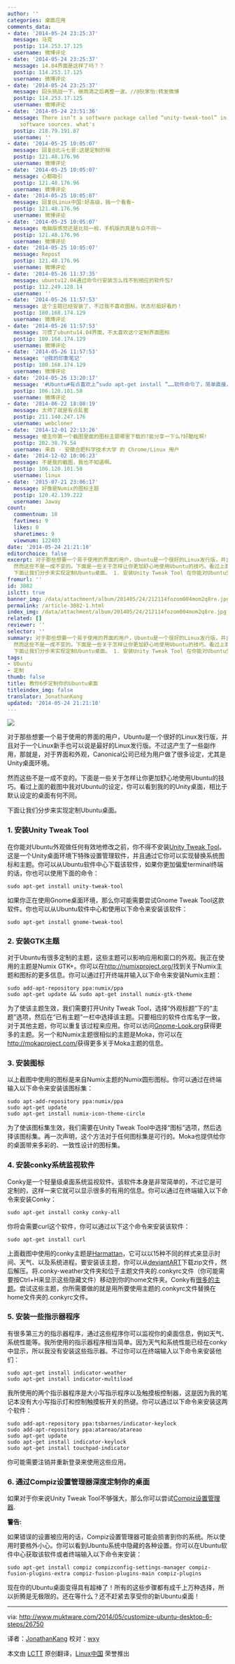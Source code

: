 ```yaml
---
author: ''
categories: 桌面应用
comments_data:
- date: '2014-05-24 23:25:37'
  message: 马克
  postip: 114.253.17.125
  username: 微博评论
- date: '2014-05-24 23:25:37'
  message: 14.04界面是这样了吗？？
  postip: 114.253.17.125
  username: 微博评论
- date: '2014-05-24 23:25:37'
  message: 回头挑战一下，继雨滴之后再整一波。//@狄家怡:转发微博
  postip: 114.253.17.125
  username: 微博评论
- date: '2014-05-24 23:51:36'
  message: There isn’t a software package called “unity-tweak-tool” in your current
    software sources. what's
  postip: 218.79.191.87
  username: ''
- date: '2014-05-25 10:05:07'
  message: 回复@北斗七哥:这是定制的嘛
  postip: 121.48.176.96
  username: 微博评论
- date: '2014-05-25 10:05:07'
  message: 心都吸引
  postip: 121.48.176.96
  username: 微博评论
- date: '2014-05-25 10:05:07'
  message: 回复@Linux中国:好高级，搞一个看看~
  postip: 121.48.176.96
  username: 微博评论
- date: '2014-05-25 10:05:07'
  message: 电脑版感觉还是比较一般，手机版的真是与众不同～
  postip: 121.48.176.96
  username: 微博评论
- date: '2014-05-25 10:05:07'
  message: Repost
  postip: 121.48.176.96
  username: 微博评论
- date: '2014-05-26 11:37:35'
  message: ubuntu12.04通过命令行安装怎么找不到相应的软件包?
  postip: 112.249.128.14
  username: ''
- date: '2014-05-26 11:57:53'
  message: 这个主题已经安装了，不过我不喜欢图标，状态栏挺好看的！
  postip: 180.168.174.129
  username: 微博评论
- date: '2014-05-26 11:57:53'
  message: 习惯了ubuntu14.04界面，不太喜欢这个定制界面图标
  postip: 180.168.174.129
  username: 微博评论
- date: '2014-05-26 11:57:53'
  message: '@我的印象笔记'
  postip: 180.168.174.129
  username: 微博评论
- date: '2014-05-26 13:20:17'
  message: '#Ubuntu#有点喜欢上”sudo apt-get install ”……软件命令了，简单直接，不用满世界找软件下载，也无病毒木马之忧 //@校长Ubuntu:转发微博'
  postip: 106.120.101.58
  username: 微博评论
- date: '2014-06-22 18:08:19'
  message: 太帅了就是有点乱套
  postip: 211.140.247.176
  username: webcloner
- date: '2014-12-01 22:13:26'
  message: 楼主你第一个截图里面的图标主题哪里下载的?能分享一下么?好酷炫啊!
  postip: 202.38.79.54
  username: 来自 - 安徽合肥科学技术大学 的 Chrome/Linux 用户
- date: '2014-12-02 10:06:23'
  message: 不是我的截图，我也不知道啊。
  postip: 106.120.101.58
  username: linux
- date: '2015-07-21 23:06:17'
  message: 好像是Numix的图标主题
  postip: 120.42.139.222
  username: Jaway
count:
  commentnum: 18
  favtimes: 9
  likes: 0
  sharetimes: 9
  viewnum: 122403
date: '2014-05-24 21:21:10'
editorchoice: false
excerpt: 对于那些想要一个易于使用的界面的用户，Ubuntu是一个很好的Linux发行版，并且对于一个Linux新手也可以说是最好的Linux发行版。不过这产生了一些副作用，那就是，对于界面和外观，Canonical公司已经为用户做了很多设定，尤其是Unity桌面环境。
  然而这些不是一成不变的。下面是一些关于怎样让你更加舒心地使用Ubuntu的技巧。看过上面的截图中我对Ubuntu的设定，你可以看到我的的Unity桌面，相比于默认设定的桌面有何不同。
  下面让我们分步来实现定制Ubuntu桌面。 1. 安装Unity Tweak Tool 在你能对Ubuntu外观做任何有效地修改之前，你不得
fromurl: ''
id: 3082
islctt: true
banner_img: /data/attachment/album/201405/24/212114fozom004mom2q8re.jpg
permalink: /article-3082-1.html
index_img: /data/attachment/album/201405/24/212114fozom004mom2q8re.jpg.thumb.jpg
related: []
reviewer: ''
selector: ''
summary: 对于那些想要一个易于使用的界面的用户，Ubuntu是一个很好的Linux发行版，并且对于一个Linux新手也可以说是最好的Linux发行版。不过这产生了一些副作用，那就是，对于界面和外观，Canonical公司已经为用户做了很多设定，尤其是Unity桌面环境。
  然而这些不是一成不变的。下面是一些关于怎样让你更加舒心地使用Ubuntu的技巧。看过上面的截图中我对Ubuntu的设定，你可以看到我的的Unity桌面，相比于默认设定的桌面有何不同。
  下面让我们分步来实现定制Ubuntu桌面。 1. 安装Unity Tweak Tool 在你能对Ubuntu外观做任何有效地修改之前，你不得
tags:
- Ubuntu
- 定制
thumb: false
title: 教你6步定制你的Ubuntu桌面
titleindex_img: false
translator: JonathanKang
updated: '2014-05-24 21:21:10'
---
```


![](/data/attachment/album/201405/24/212114fozom004mom2q8re.jpg)


对于那些想要一个易于使用的界面的用户，Ubuntu是一个很好的Linux发行版，并且对于一个Linux新手也可以说是最好的Linux发行版。不过这产生了一些副作用，那就是，对于界面和外观，Canonical公司已经为用户做了很多设定，尤其是Unity桌面环境。


然而这些不是一成不变的。下面是一些关于怎样让你更加舒心地使用Ubuntu的技巧。看过上面的截图中我对Ubuntu的设定，你可以看到我的的Unity桌面，相比于默认设定的桌面有何不同。


下面让我们分步来实现定制Ubuntu桌面。


### 1. 安装Unity Tweak Tool


在你能对Ubuntu外观做任何有效地修改之前，你不得不安装[Unity Tweak Tool](https://apps.ubuntu.com/cat/applications/unity-tweak-tool/)。这是一个Unity桌面环境下特殊设置管理软件，并且通过它你可以实现替换系统图标和主题。你可以从Ubuntu软件中心下载该软件，如果你更加偏爱terminal终端的话，你也可以使用下面的命令：



```
sudo apt-get install unity-tweak-tool

```

如果你正在使用Gnome桌面环境，那么你可能需要尝试Gnome Tweak Tool这款软件。你也可以从Ubuntu软件中心和使用以下命令来安装该软件：



```
sudo apt-get install gnome-tweak-tool

```

### 2. 安装GTK主题


对于Ubuntu有很多定制的主题，这些主题可以影响应用和窗口的外观。我正在使用的主题是Numix GTK+。你可以在<http://numixproject.org/>找到关于Numix主题和图标的更多信息。你可以通过打开终端并输入以下命令来安装Numix主题：



```
sudo add-apt-repository ppa:numix/ppa
sudo apt-get update && sudo apt-get install numix-gtk-theme

```

为了使该主题生效，我们需要打开Unity Tweak Tool，选择“外观标题”下的“主题”选项，然后在“已有主题”一栏中选择该主题。只要相应的软件仓库名字一致，对于其他主题，你可以重复该过程来应用。你可以访问[Gnome-Look.org](http://gnome-look.org/?xcontentmode=100)获得更多的主题。另一个和Numix主题很相似的主题是Moka，你可以在<http://mokaproject.com/>获得更多关于Moka主题的信息。


### 3. 安装图标


以上截图中使用的图标是来自Numix主题的Numix圆形图标。你可以通过在终端输入以下命令来安装该图标集：



```
sudo apt-add-repository ppa:numix/ppa
sudo apt-get update
sudo apt-get install numix-icon-theme-circle

```

为了使该图标集生效，我们需要在Unity Tweak Tool中选择“图标”选项，然后选择该图标集。再一次声明，这个方法对于任何图标集是可行的。Moka也提供给你的桌面带来多彩的、一致性设计的图标集。


### 4. 安装conky系统监视软件


Conky是一个轻量级桌面系统监视软件。该软件本身是非常简单的，不过它是可定制的，这样一来它就可以显示很多的有用的信息。你可以通过在终端输入以下命令来安装Conky：



```
sudo apt-get install conky conky-all

```

你将会需要curl这个软件，你可以通过以下这个命令来安装该软件：



```
sudo apt-get install curl

```

上面截图中使用的conky主题是[Harmattan](http://zagortenay333.deviantart.com/art/Conky-Harmattan-426662366)，它可以以15种不同的样式来显示时间、天气、以及系统进程。要安装该主题，你可以从[deviantART](http://www.deviantart.com/art/Conky-Harmattan-426662366)下载zip文件，然后解压。将.conky-weather文件夹和位于主题文件夹的.conkyrc文件（你可能需要按Ctrl+H来显示这些隐藏文件）移动到你的home文件夹。Conky有[很多的主题](http://www.deviantart.com/?qh=&section=&global=1&q=conky)。尝试这些主题，你所需要做的就是用所要使用主题的.conkyrc文件替换在home文件夹的.conkyrc文件。


### 5. 安装一些指示器程序


有很多第三方的指示器程序，通过这些程序你可以监视你的桌面信息，例如天气、系统性能等。我所使用的指示器程序相当简单。因为天气和系统性能已经在conky中显示，所以我没有安装这些指示器。不过你可以在终端输入以下命令来安装他们：



```
sudo apt-get install indicator-weather
sudo apt-get install indicator-multiload

```

我所使用的两个指示器程序是大小写指示程序以及触摸板控制器，这是因为我的笔记本没有大小写指示灯和控制触摸板开关的热键。你可以通过以下命令来安装这两个软件：



```
sudo add-apt-repository ppa:tsbarnes/indicator-keylock
sudo add-apt-repository ppa:atareao/atareao
sudo apt-get update
sudo apt-get install indicator-keylock
sudo apt-get install touchpad-indicator

```

你可能需要注销并重新登录来使用这些应用。


### 6. 通过Compiz设置管理器深度定制你的桌面


如果对于你来说Unity Tweak Tool不够强大，那么你可以尝试[Compiz设置管理器](https://apps.ubuntu.com/cat/applications/compizconfig-settings-manager/).


**警告:** 


如果错误的设置被应用的话，Compiz设置管理器可能会损害到你的系统。所以使用时要格外小心。你可以看到Ubuntu系统中隐藏的各种设置。你可以在Ubuntu软件中心获取该软件或者终端输入以下命令来安装：



```
sudo apt-get install compiz compizconfig-settings-manager compiz-fusion-plugins-extra compiz-fusion-plugins-main compiz-plugins

```

现在你的Ubuntu桌面变得具有超棒了！所有的这些步骤都有成千上万种选择，所以折腾是无极限的。还在等什么？还不赶紧去享受你的新Ubuntu桌面！




---


via: <http://www.muktware.com/2014/05/customize-ubuntu-desktop-6-steps/26750>


译者：[JonathanKang](https://github.com/JonathanKang) 校对：[wxy](https://github.com/wxy)


本文由 [LCTT](https://github.com/LCTT/TranslateProject) 原创翻译，[Linux中国](http://linux.cn/) 荣誉推出